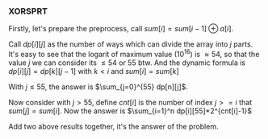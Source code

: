 ### XORSPRT
Firstly, let's prepare the preprocess, call $sum[i] = sum[i-1] \oplus a[i]$.  

Call $dp[i][j]$ as the number of ways which can divide the array into $j$ parts. It's easy to see that the logarit of maximum value $(10^{16})$ is $\approx 54$, so that the value $j$ we can consider its $\leq 54$ or $55$ btw. And the dynamic formula is $dp[i][j] = dp[k][j-1]$ with $k < i$ and $sum[i] = sum[k]$  

With $j \leq 55$, the answer is $\sum_{j=0}^{55} dp[n][j]$.  

Now consider with $j > 55$, define $cnt[i]$ is the number of index $j >= i$ that $sum[j] = sum[i]$. Now the answer is $\sum_{i=1}^n dp[i][55]*2^{cnt[i]-1}$  

Add two above results together, it's the answer of the problem.
